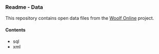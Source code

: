 ### Readme - Data

This repository contains open data files from the [Woolf Online](http://www.woolfonline.com) project.

#### Contents
* sql
* xml
